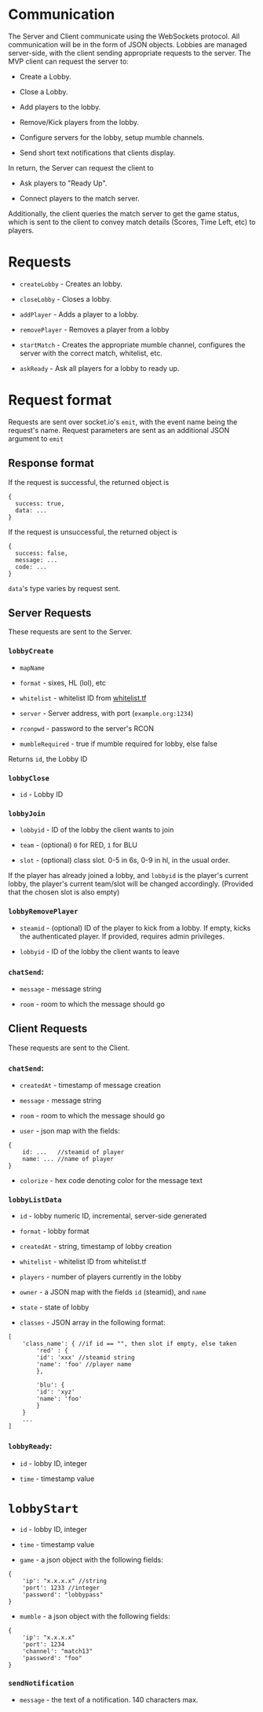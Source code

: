 # Communication

The Server and Client communicate using the WebSockets protocol. All communication
will be in the form of JSON objects. Lobbies are managed server-side, with the
client sending appropriate requests to the server. The MVP client can request the
server to:

* Create a Lobby.

* Close a Lobby.

* Add players to the lobby.

* Remove/Kick players from the lobby.

* Configure servers for the lobby, setup mumble channels.

* Send short text notifications that clients display.

In return, the Server can request the client to

* Ask players to "Ready Up".

* Connect players to the match server.

Additionally, the client queries the match server to get the game status, which
is sent to the client to convey match details (Scores, Time Left, etc) to players.

# Requests

* `createLobby` - Creates an lobby.

* `closeLobby` - Closes a lobby.

* `addPlayer` - Adds a player to a lobby.

* `removePlayer` - Removes a player from a lobby

* `startMatch` - Creates the appropriate mumble channel, configures the server with the correct match, whitelist, etc.

* `askReady` - Ask all players for a lobby to ready up.

# Request format

Requests are sent over socket.io's `emit`, with the event name being the request's name. Request
parameters are sent as an additional JSON argument to `emit
`
## Response format

If the request is successful, the returned object is
```
{
  success: true,
  data: ...
}
```

If the request is unsuccessful, the returned object is
```
{
  success: false,
  message: ...
  code: ...
}
```

`data`'s type varies by request sent.
## Server Requests

These requests are sent to the Server.

### `lobbyCreate`

* `mapName`

* `format` - sixes, HL (lol), etc

* `whitelist` - whitelist ID from [whitelist.tf](http://whitelist.tf/)

* `server` - Server address, with port (`example.org:1234`)

* `rconpwd` - password to the server's RCON

* `mumbleRequired` - true if mumble required for lobby, else false

Returns `id`, the Lobby ID

### `lobbyClose`

* `id` - Lobby ID

### `lobbyJoin`

* `lobbyid` - ID of the lobby the client wants to join

* `team` - (optional) `0` for RED, `1` for BLU

* `slot` - (optional) class slot. 0-5 in 6s, 0-9 in hl, in the usual order.

If the player has already joined a lobby, and `lobbyid` is the player's current
lobby, the player's current team/slot will be changed accordingly. (Provided that
the chosen slot is also empty)

### `lobbyRemovePlayer`

* `steamid` - (optional) ID of the player to kick from a lobby. If empty, kicks the authenticated player. If provided, requires admin privileges.

* `lobbyid` - ID of the lobby the client wants to leave

### `chatSend`:

* `message` - message string

* `room` - room to which the message should go

## Client Requests

These requests are sent to the Client.

### `chatSend`:

* `createdAt` - timestamp of message creation

* `message` - message string

* `room` - room to which the message should go

* `user` - json map with the fields:
```
{
	id: ...   //steamid of player
	name: ... //name of player
}
```

* `colorize` - hex code denoting color for the message text

### `lobbyListData`

* `id` - lobby numeric ID, incremental, server-side generated

* `format` - lobby format

* `createdAt` - string, timestamp of lobby creation

* `whitelist` - whitelist ID from whitelist.tf

* `players` - number of players currently in the lobby

* `owner` - a JSON map with the fields `id` (steamid), and `name`

* `state` - state of lobby

* `classes` - JSON array in the following format:
```
[
	'class_name': { //if id == "", then slot if empty, else taken
		'red' : {
		'id': 'xxx' //steamid string
		'name': 'foo' //player name
		},
		
		'blu': {
		'id': 'xyz'
		'name': 'foo'
		}
	}
	...
]
```

### `lobbyReady`:

* `id` - lobby ID, integer

* `time` - timestamp value

# `lobbyStart`

* `id` - lobby ID, integer

* `time` - timestamp value

* `game` - a json object with the following fields:
```
{
	'ip': "x.x.x.x" //string
	'port': 1233 //integer
	'password': "lobbypass"
}
```

* `mumble` - a json object with the following fields:
```
{
	'ip': "x.x.x.x"
	'port': 1234
	'channel': "match13"
	'password': "foo"
}
```

### `sendNotification`

* `message` - the text of a notification. 140 characters max.

